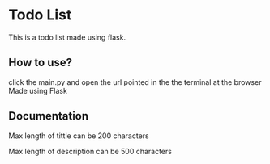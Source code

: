# Todo List
This is a todo list made using flask.
## How to use? 
click the main.py and open the url pointed in the the terminal at the browser
Made using Flask
## Documentation
Max length of tittle can be 200 characters

Max length of description can be 500 characters
